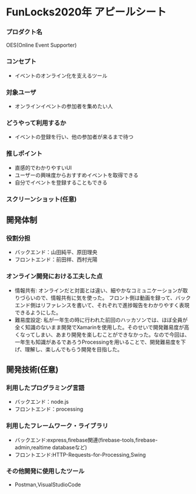 # FunLocks2020年 アピールシート

### プロダクト名
OES(Online Event Supporter)

### コンセプト
- イベントのオンライン化を支えるツール

### 対象ユーザ
- オンラインイベントの参加者を集めたい人

### どうやって利用するか
- イベントの登録を行い、他の参加者が来るまで待つ

### 推しポイント
- 直感的でわかりやすいUI
- ユーザーの興味度からおすすめイベントを取得できる
- 自分でイベントを登録することもできる

### スクリーンショット(任意)

## 開発体制
### 役割分担
- バックエンド：山田純平、原田理央
- フロントエンド：前田祥、西村光陽

### オンライン開発における工夫した点
- 情報共有:
オンラインだと対面とは違い、細やかなコミュニケーションが取りづらいので、情報共有に気を使った。
フロント側は動画を録って、バックエンド側はリファレンスを書いて、それぞれで進捗報告をわかりやすく表現できるようにした。
- 難易度設定:
私が一年生の時に行われた前回のハッカソンでは、ほぼ全員が全く知識のないまま開発でXamarinを使用した。そのせいで開発難易度が高くなってしまい、あまり開発を楽しむことができなかった。なので今回は、一年生も知識があるであろうProcessingを用いることで、開発難易度を下げ、理解し、楽しんでもらう開発を目指した。

## 開発技術(任意)
### 利用したプログラミング言語
- バックエンド：node.js
- フロントエンド：processing

### 利用したフレームワーク・ライブラリ
- バックエンド:express,firebase関連(firebase-tools,firebase-admin,realtime databaseなど)
- フロントエンド:HTTP-Requests-for-Processing,Swing

### その他開発に使用したツール
- Postman,VisualStudioCode
